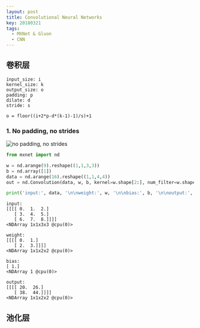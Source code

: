 ```yaml
---
layout: post
title: Convolutional Neural Networks
key: 20180321
tags: 
  - MXNet & Gluon
  - CNN
---
```


## 卷积层

```
input_size: i  
kernel_size: k  
output_size: o  
padding: p  
dilate: d  
stride: s  
```

```
o = floor((i+2*p-d*(k-1)-1)/s)+1
```

### 1. No padding, no strides

![no padding, no strides](http://zh.gluon.ai/_images/no_padding_no_strides.gif)

``` Python
from mxnet import nd

w = nd.arange(9).reshape((1,1,3,3))
b = nd.array([1])
data = nd.arange(16).reshape((1,1,4,4))
out = nd.Convolution(data, w, b, kernel=w.shape[2:], num_filter=w.shape[1])

print('input:', data, '\n\nweight:', w, '\n\nbias:', b, '\n\noutput:', out)
```
```
input:
[[[[ 0.  1.  2.]
   [ 3.  4.  5.]
   [ 6.  7.  8.]]]]
<NDArray 1x1x3x3 @cpu(0)>

weight:
[[[[ 0.  1.]
   [ 2.  3.]]]]
<NDArray 1x1x2x2 @cpu(0)>

bias:
[ 1.]
<NDArray 1 @cpu(0)>

output:
[[[[ 20.  26.]
   [ 38.  44.]]]]
<NDArray 1x1x2x2 @cpu(0)>
```

## 池化层


